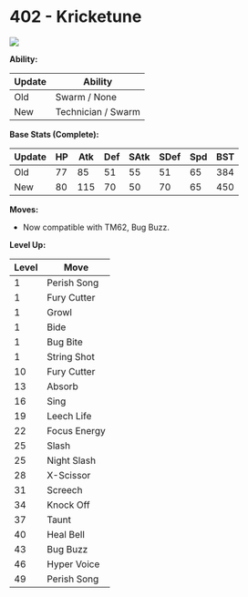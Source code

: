 # 402 - Kricketune
![][402]

**Ability:**

Update | Ability
---    | ---
Old    | Swarm / None
New    | Technician / Swarm

**Base Stats (Complete):**

Update | HP | Atk | Def | SAtk | SDef | Spd | BST
---    | ---| --- | --- | ---  | ---  | --- | ---
Old    | 77 |  85 |  51 |  55  |  51  |  65  |  384
New    | 80 |  115 |  70 |  50  |  70  |  65  |  450

**Moves:**

 - Now compatible with TM62, Bug Buzz.

**Level Up:**

Level | Move
---   | ---
  1   | Perish Song
  1   | Fury Cutter
  1   | Growl
  1   | Bide
  1   | Bug Bite
  1   | String Shot
 10   | Fury Cutter
 13   | Absorb
 16   | Sing
 19   | Leech Life
 22   | Focus Energy
 25   | Slash
 25   | Night Slash
 28   | X-Scissor
 31   | Screech
 34   | Knock Off
 37   | Taunt
 40   | Heal Bell
 43   | Bug Buzz
 46   | Hyper Voice
 49   | Perish Song



[402]: /img/pokemon/402.png

